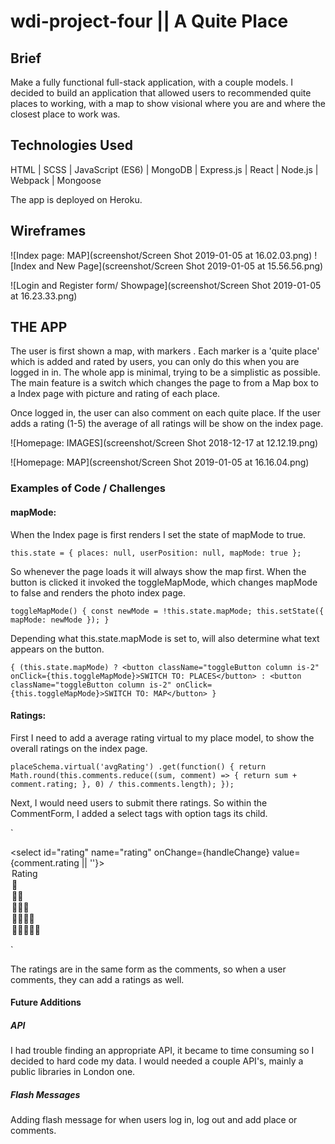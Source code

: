 # wdi-project-four || A Quite Place

## Brief

Make a fully functional full-stack application, with a couple models. I decided to build an application that allowed users to recommended quite places to working, with a map to show visional where you are and where the closest place to work was.

## Technologies Used

HTML | SCSS | JavaScript (ES6) | MongoDB | Express.js | React | Node.js | Webpack | Mongoose

The app is deployed on Heroku.

## Wireframes

![Index page: MAP](screenshot/Screen Shot 2019-01-05 at 16.02.03.png)
![Index and New Page](screenshot/Screen Shot 2019-01-05 at 15.56.56.png)

![Login and Register form/ Showpage](screenshot/Screen Shot 2019-01-05 at 16.23.33.png)

## THE APP

The user is first shown a map, with markers . Each marker is a 'quite place' which is added and rated by users, you can only do this when you are logged in in. The whole app is minimal, trying to be a simplistic as possible. The main feature is a switch which changes the page to from a Map box to a Index page with picture and rating of each place.

Once logged in, the user can also comment on each quite place. If the user adds a rating (1-5) the average of all ratings will be show on the index page.

![Homepage: IMAGES](screenshot/Screen Shot 2018-12-17 at 12.12.19.png)

![Homepage: MAP](screenshot/Screen Shot 2019-01-05 at 16.16.04.png)

### Examples of Code / Challenges

#### mapMode:

When the Index page is first renders I set the state of mapMode to true.

`this.state = {
    places: null,
    userPosition: null,
    mapMode: true
  };`

So whenever the page loads it will always show the map first. When the button is clicked it invoked the toggleMapMode, which changes mapMode to false and renders the photo index page.

`toggleMapMode() {
  const newMode = !this.state.mapMode;
  this.setState({ mapMode: newMode });
}`

Depending what this.state.mapMode is set to, will also determine what text appears on the button.

`{
  (this.state.mapMode)
    ?
    <button className="toggleButton column is-2" onClick={this.toggleMapMode}>SWITCH TO: PLACES</button>
    :
    <button className="toggleButton column is-2" onClick={this.toggleMapMode}>SWITCH TO: MAP</button>
}`

#### Ratings:

First I need to add a average rating virtual to my place model, to show the overall ratings on the index page.

`placeSchema.virtual('avgRating')
  .get(function() {
    return Math.round(this.comments.reduce((sum, comment) => {
      return sum + comment.rating;
    }, 0) / this.comments.length);
  });`

Next, I would need users to submit there
ratings. So within the CommentForm, I added a select tags with option tags its child.

`<div className="select">
  <select id="rating" name="rating" onChange={handleChange} value={comment.rating || ''}>
    <option value="">Rating</option>
    <option value="1">📖</option>
    <option value="2">📖📖</option>
    <option value="3">📖📖📖</option>
    <option value="4">📖📖📖📖</option>
    <option value="5">📖📖📖📖📖</option>
  </select>
</div>`

The ratings are in the same form as the comments, so when a user comments, they can add a ratings as well.

#### Future Additions

##### API
I had trouble finding an appropriate API, it became to time consuming so I decided to hard code my data. I would needed a couple API's, mainly a public libraries in London one.

##### Flash Messages
Adding flash message for when users log in, log out and add place or comments.
